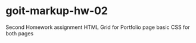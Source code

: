 # goit-markup-hw-02

Second Homework assignment HTML Grid for Portfolio page basic CSS for both pages
